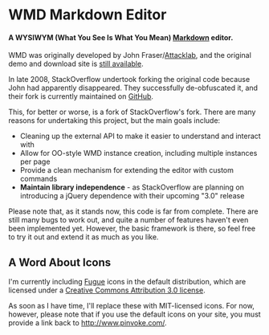 # WMD Markdown Editor
#### A WYSIWYM (What You See Is What You Mean) [Markdown](http://daringfireball.net/projects/markdown/) editor.

WMD was originally developed by John Fraser/[Attacklab](http://attacklab.net/), and the original demo and
download site is [still available](http://wmd-editor.com/).

In late 2008, StackOverflow undertook forking the original code because John had apparently disappeared.
They successfully de-obfuscated it, and their fork is currently maintained on [GitHub](http://localhost/code/wmd/docs/index.html).

This, for better or worse, is a fork of StackOverflow's fork. There are many reasons for undertaking
this project, but the main goals include:

 - Cleaning up the external API to make it easier to understand and interact with
 - Allow for OO-style WMD instance creation, including multiple instances per page
 - Provide a clean mechanism for extending the editor with custom commands
 - **Maintain library independence** - as StackOverflow are planning on introducing a jQuery dependence with their
   upcoming "3.0" release

Please note that, as it stands now, this code is far from complete. There are still many bugs to work out,
and quite a number of features haven't even been implemented yet. However, the basic framework is there, so feel
free to try it out and extend it as much as you like.

## A Word About Icons

I'm currently including [Fugue](http://www.pinvoke.com/) icons in the default distribution, which are
licensed under a [Creative Commons Attribution 3.0 license](http://creativecommons.org/licenses/by/3.0/).

As soon as I have time, I'll replace these with MIT-licensed icons. For now, however, please note that if
you use the default icons on your site, you must provide a link back to <http://www.pinvoke.com/>.
